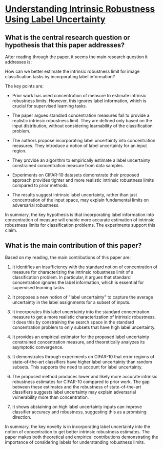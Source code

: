 # [Understanding Intrinsic Robustness Using Label Uncertainty](https://arxiv.org/abs/2107.03250v2)

## What is the central research question or hypothesis that this paper addresses?

 After reading through the paper, it seems the main research question it addresses is:

How can we better estimate the intrinsic robustness limit for image classification tasks by incorporating label information? 

The key points are:

- Prior work has used concentration of measure to estimate intrinsic robustness limits. However, this ignores label information, which is crucial for supervised learning tasks. 

- The paper argues standard concentration measures fail to provide a realistic intrinsic robustness limit. They are defined only based on the input distribution, without considering learnability of the classification problem.

- The authors propose incorporating label uncertainty into concentration measures. They introduce a notion of label uncertainty for an input region. 

- They provide an algorithm to empirically estimate a label uncertainty constrained concentration measure from data samples.

- Experiments on CIFAR-10 datasets demonstrate their proposed approach provides tighter and more realistic intrinsic robustness limits compared to prior methods.

- The results suggest intrinsic label uncertainty, rather than just concentration of the input space, may explain fundamental limits on adversarial robustness.

In summary, the key hypothesis is that incorporating label information into concentration of measure will enable more accurate estimation of intrinsic robustness limits for classification problems. The experiments support this claim.


## What is the main contribution of this paper?

 Based on my reading, the main contributions of this paper are:

1. It identifies an insufficiency with the standard notion of concentration of measure for characterizing the intrinsic robustness limit of a classification problem. In particular, it argues that standard concentration ignores the label information, which is essential for supervised learning tasks.

2. It proposes a new notion of "label uncertainty" to capture the average uncertainty in the label assignments for a subset of inputs. 

3. It incorporates this label uncertainty into the standard concentration measure to get a more realistic characterization of intrinsic robustness. It does this by constraining the search space in the standard concentration problem to only subsets that have high label uncertainty. 

4. It provides an empirical estimator for the proposed label uncertainty constrained concentration measure, and theoretically analyzes its asymptotic convergence. 

5. It demonstrates through experiments on CIFAR-10 that error regions of state-of-the-art classifiers have higher label uncertainty than random subsets. This supports the need to account for label uncertainty.

6. The proposed method produces lower and likely more accurate intrinsic robustness estimates for CIFAR-10 compared to prior work. The gap between these estimates and the robustness of state-of-the-art classifiers suggests label uncertainty may explain adversarial vulnerability more than concentration.

7. It shows abstaining on high label uncertainty inputs can improve classifier accuracy and robustness, suggesting this as a promising direction.

In summary, the key novelty is in incorporating label uncertainty into the notion of concentration to get better intrinsic robustness estimates. The paper makes both theoretical and empirical contributions demonstrating the importance of considering labels for understanding robustness limits.
